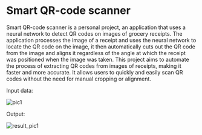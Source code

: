 # Smart QR-code scanner 
Smart QR-code scanner is a personal project, an application that uses a neural network to detect QR codes on images of grocery receipts. The application processes the image of a receipt and uses the neural network to locate the QR code on the image, it then automatically cuts out the QR code from the image and aligns it regardless of the angle at which the receipt was positioned when the image was taken. This project aims to automate the process of extracting QR codes from images of receipts, making it faster and more accurate. It allows users to quickly and easily scan QR codes without the need for manual cropping or alignment.  
  
Input data:  
  
![pic1](https://user-images.githubusercontent.com/20659925/200118680-c27d43df-ec2a-44d2-80e2-6530ca0d30d8.jpg)  
  
Output:  
  
![result_pic1](https://user-images.githubusercontent.com/20659925/200118699-802ab549-87cd-4cdc-88f8-dd4e65bb1828.jpg)  
